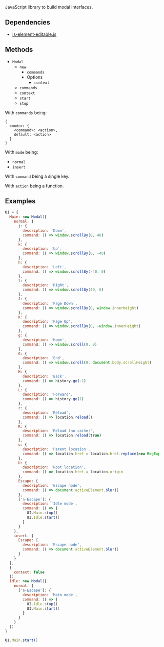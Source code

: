 JavaScript library to build modal interfaces.

Dependencies
------------

- [is-element-editable.js][]

Methods
-------

- `Modal`
  - `new`
    - `commands`
    - Options
      - `context`
  - `commands`
  - `context`
  - `start`
  - `stop`

With `commands` being:

```
{
  <mode>: {
    <command>: <action>,
    default: <action>
  }
}
```

With `mode` being:

- `normal`
- `insert`

With `command` being a single key.

With `action` being a function.

Examples
--------

``` javascript
UI = {
  Main: new Modal({
    normal: {
      j: {
        description: 'Down',
        command: () => window.scrollBy(0, 40)
      },
      k: {
        description: 'Up',
        command: () => window.scrollBy(0, -40)
      },
      h: {
        description: 'Left',
        command: () => window.scrollBy(-40, 0)
      },
      l: {
        description: 'Right',
        command: () => window.scrollBy(40, 0)
      },
      J: {
        description: 'Page Down',
        command: () => window.scrollBy(0, window.innerHeight)
      },
      K: {
        description: 'Page Up',
        command: () => window.scrollBy(0, -window.innerHeight)
      },
      g: {
        description: 'Home',
        command: () => window.scroll(0, 0)
      },
      G: {
        description: 'End',
        command: () => window.scroll(0, document.body.scrollHeight)
      },
      H: {
        description: 'Back',
        command: () => history.go(-1)
      },
      L: {
        description: 'Forward',
        command: () => history.go(1)
      },
      r: {
        description: 'Reload',
        command: () => location.reload()
      },
      R: {
        description: 'Reload (no cache)',
        command: () => location.reload(true)
      },
      u: {
        description: 'Parent location',
        command: () => location.href = location.href.replace(new RegExp('^([a-z]+://.+)/.+/?$'), '$1')
      },
      U: {
        description: 'Root location',
        command: () => location.href = location.origin
      },
      Escape: {
        description: 'Escape node',
        command: () => document.activeElement.blur()
      },
      ['a-Escape']: {
        description: 'Idle mode',
        command: () => {
          UI.Main.stop()
          UI.Idle.start()
        }
      }
    },
    insert: {
      Escape: {
        description: 'Escape node',
        command: () => document.activeElement.blur()
      }
    }
  },
  {
    context: false
  }),
  Idle: new Modal({
    normal: {
      ['a-Escape']: {
        description: 'Main mode',
        command: () => {
          UI.Idle.stop()
          UI.Main.start()
        }
      }
    }
  })
}
```

``` javascript
UI.Main.start()
```

[is-element-editable.js]: https://github.com/alexherbo2/is-element-editable.js
